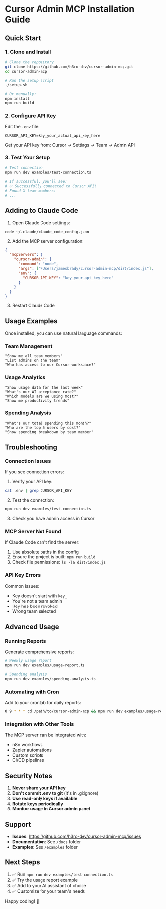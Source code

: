 # Cursor Admin MCP Installation Guide

## Quick Start

### 1. Clone and Install

```bash
# Clone the repository
git clone https://github.com/h3ro-dev/cursor-admin-mcp.git
cd cursor-admin-mcp

# Run the setup script
./setup.sh

# Or manually:
npm install
npm run build
```

### 2. Configure API Key

Edit the `.env` file:
```env
CURSOR_API_KEY=key_your_actual_api_key_here
```

Get your API key from: Cursor → Settings → Team → Admin API

### 3. Test Your Setup

```bash
# Test connection
npm run dev examples/test-connection.ts

# If successful, you'll see:
# ✅ Successfully connected to Cursor API!
# Found X team members:
# ...
```

## Adding to Claude Code

1. Open Claude Code settings:
```bash
code ~/.claude/claude_code_config.json
```

2. Add the MCP server configuration:
```json
{
  "mcpServers": {
    "cursor-admin": {
      "command": "node",
      "args": ["/Users/jamesbrady/cursor-admin-mcp/dist/index.js"],
      "env": {
        "CURSOR_API_KEY": "key_your_api_key_here"
      }
    }
  }
}
```

3. Restart Claude Code

## Usage Examples

Once installed, you can use natural language commands:

### Team Management
```
"Show me all team members"
"List admins on the team"
"Who has access to our Cursor workspace?"
```

### Usage Analytics
```
"Show usage data for the last week"
"What's our AI acceptance rate?"
"Which models are we using most?"
"Show me productivity trends"
```

### Spending Analysis
```
"What's our total spending this month?"
"Who are the top 5 users by cost?"
"Show spending breakdown by team member"
```

## Troubleshooting

### Connection Issues

If you see connection errors:

1. Verify your API key:
```bash
cat .env | grep CURSOR_API_KEY
```

2. Test the connection:
```bash
npm run dev examples/test-connection.ts
```

3. Check you have admin access in Cursor

### MCP Server Not Found

If Claude Code can't find the server:

1. Use absolute paths in the config
2. Ensure the project is built: `npm run build`
3. Check file permissions: `ls -la dist/index.js`

### API Key Errors

Common issues:
- Key doesn't start with `key_`
- You're not a team admin
- Key has been revoked
- Wrong team selected

## Advanced Usage

### Running Reports

Generate comprehensive reports:

```bash
# Weekly usage report
npm run dev examples/usage-report.ts

# Spending analysis
npm run dev examples/spending-analysis.ts
```

### Automating with Cron

Add to your crontab for daily reports:
```bash
0 9 * * * cd /path/to/cursor-admin-mcp && npm run dev examples/usage-report.ts >> daily-report.log
```

### Integration with Other Tools

The MCP server can be integrated with:
- n8n workflows
- Zapier automations
- Custom scripts
- CI/CD pipelines

## Security Notes

1. **Never share your API key**
2. **Don't commit .env to git** (it's in .gitignore)
3. **Use read-only keys if available**
4. **Rotate keys periodically**
5. **Monitor usage in Cursor admin panel**

## Support

- **Issues**: https://github.com/h3ro-dev/cursor-admin-mcp/issues
- **Documentation**: See `/docs` folder
- **Examples**: See `/examples` folder

## Next Steps

1. ✅ Run `npm run dev examples/test-connection.ts`
2. ✅ Try the usage report example
3. ✅ Add to your AI assistant of choice
4. ✅ Customize for your team's needs

Happy coding! 🚀